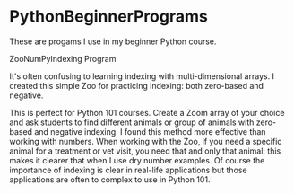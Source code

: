 # PythonBeginnerPrograms

These are progams I use in my beginner Python course.

ZooNumPyIndexing Program

It's often confusing to learning indexing with multi-dimensional arrays. I created this simple Zoo for practicing indexing: both zero-based and negative.

This is perfect for Python 101 courses. Create a Zoom array of your choice and ask students to find different animals or group of animals with zero-based and negative indexing. I found this method more effective than working with numbers. When working with the Zoo, if you need a specific animal for a treatment or vet visit, you need that and only that animal: this makes it clearer that when I use dry number examples. Of course the importance of indexing is clear in real-life applications but those applications are often to complex to use in Python 101.

